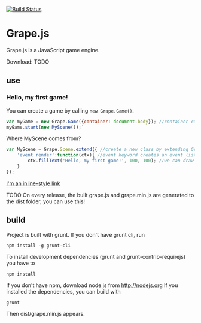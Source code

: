 [![Build Status](https://travis-ci.org/zoltan-mihalyi/grape2.svg?branch=master)](https://travis-ci.org/zoltan-mihalyi/grape2)
# Grape.js
Grape.js is a JavaScript game engine.

Download: TODO

## use

### Hello, my first game!

You can create a game by calling `new Grape.Game()`.

```javascript
var myGame = new Grape.Game({container: document.body}); //container can be an id or a DOM element
myGame.start(new MyScene());`
```

Where MyScene comes from?

```javascript
var MyScene = Grape.Scene.extend({ //create a new class by extending Grape.Scene
    'event render':function(ctx){ //event keyword creates an event listener
        ctx.fillText('Hello, my first game!', 100, 100); //we can draw anything to the canvas context
    }
});
```

[I'm an inline-style link](https://www.google.com)



TODO On every release, the built grape.js and grape.min.js are generated to the dist folder, you can use this!

## build

Project is built with grunt.
If you don't have grunt cli, run

    npm install -g grunt-cli

 To install development dependencies (grunt and grunt-contrib-requirejs) you have to

    npm install

If you don't have npm, download node.js from http://nodejs.org
If you installed the dependencies, you can build with

    grunt

Then dist/grape.min.js appears.
